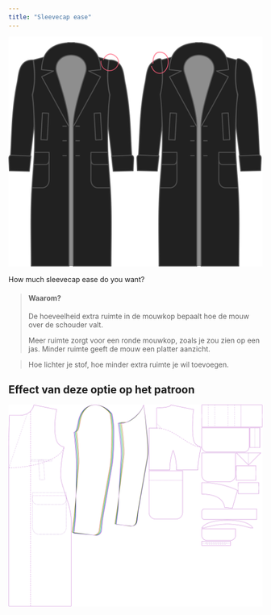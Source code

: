 ```yaml
---
title: "Sleevecap ease"
---
```


![Sleevecap ease](./sleevecapease.svg)

How much sleevecap ease do you want?

> #### Waarom?
> 
> De hoeveelheid extra ruimte in de mouwkop bepaalt hoe de mouw over de schouder valt.
> 
> Meer ruimte zorgt voor een ronde mouwkop, zoals je zou zien op een jas. Minder ruimte geeft de mouw een platter aanzicht.

> Hoe lichter je stof, hoe minder extra ruimte je wil toevoegen.

## Effect van deze optie op het patroon

![This image shows the effect of this option by superimposing several variants that have a different value for this option](carlton_sleevecapease_sample.svg "Effect of this option on the pattern")

